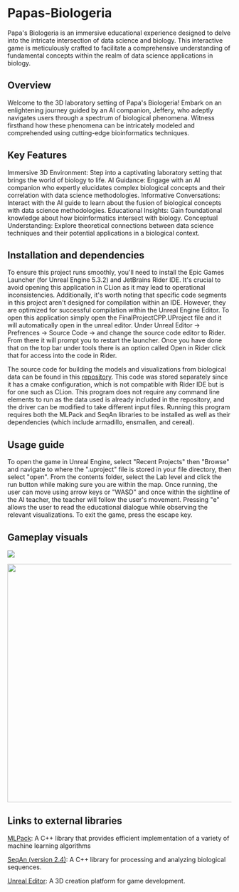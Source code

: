 # Papas-Biologeria

Papa's Biologeria is an immersive educational experience designed to delve into the intricate intersection of data science and biology. This interactive game is meticulously crafted to facilitate a comprehensive understanding of fundamental concepts within the realm of data science applications in biology.

## Overview
Welcome to the 3D laboratory setting of Papa's Biologeria! Embark on an enlightening journey guided by an AI companion, Jeffery, who adeptly navigates users through a spectrum of biological phenomena. Witness firsthand how these phenomena can be intricately modeled and comprehended using cutting-edge bioinformatics techniques.

## Key Features
Immersive 3D Environment: Step into a captivating laboratory setting that brings the world of biology to life.
AI Guidance: Engage with an AI companion who expertly elucidates complex biological concepts and their correlation with data science methodologies.
Informative Conversations: Interact with the AI guide to learn about the fusion of biological concepts with data science methodologies.
Educational Insights: Gain foundational knowledge about how  bioinformatics intersect with biology.
Conceptual Understanding: Explore theoretical connections between data science techniques and their potential applications in a biological context.



## Installation and dependencies
To ensure this project runs smoothly, you'll need to install the Epic Games Launcher (for Unreal Engine 5.3.2) and JetBrains Rider IDE. It's crucial to avoid opening this application in CLion as it may lead to operational inconsistencies. Additionally, it's worth noting that specific code segments in this project aren't designed for compilation within an IDE. However, they are optimized for successful compilation within the Unreal Engine Editor. To open this application simply open the FinalProjectCPP.UProject file and it will automatically open in the unreal editor. Under Unreal Editor -> Prefrences -> Source Code -> and change the source code editor to Rider. From there it will prompt you to restart the launcher. Once you have done that on the top bar under tools there is an option called Open in Rider click that for access into the code in Rider. 

The source code for building the models and visualizations from biological data can be found in this [repository](https://github.com/annika6246/BioExploration). This code was stored separately since it has a cmake configuration, which is not compatible with Rider IDE but is for one such as CLion. This program does not require any command line elements to run as the data used is already included in the repository, and the driver can be modified to take different input files. Running this program requires both the MLPack and SeqAn libraries to be installed as well as their dependencies (which include armadillo, ensmallen, and cereal).

## Usage guide
To open the game in Unreal Engine, select "Recent Projects" then "Browse" and navigate to where the ".uproject" file is stored in your file directory, then select "open". From the contents folder, select the Lab level and click the run button while making sure you are within the map. Once running, the user can move using arrow keys or "WASD" and once within the sightline of the AI teacher, the teacher will follow the user's movement. Pressing "e" allows the user to read the educational dialogue while observing the relevant visualizations. To exit the game, press the escape key.



## Gameplay visuals
![](https://im5.ezgif.com/tmp/ezgif-5-e82da92b95.gif)



<img src="https://im5.ezgif.com/tmp/ezgif-5-24ef6f9f95.jpg" width="901" height="536"/>


## Links to external libraries
[MLPack](https://github.com/mlpack): A C++ library that provides efficient implementation of a variety of machine learning algorithms

[SeqAn (version 2.4)](https://github.com/seqan): A C++ library for processing and analyzing biological sequences.

[Unreal Editor](https://www.unrealengine.com/en-US/): A 3D creation platform for game development.
